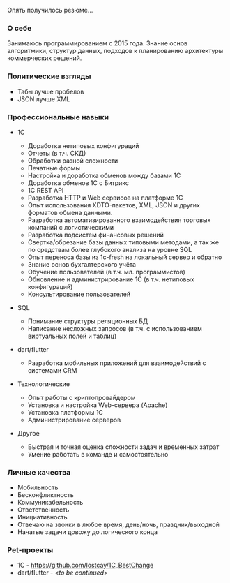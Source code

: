 Опять получилось резюме...

### О себе
Занимаюсь программированием с 2015 года. Знание основ алгоритмики, структур данных,
подходов к планированию архитектуры коммерческих решений.

### Политические взгляды
* Табы лучше пробелов
* JSON лучше XML


### Профессиональные навыки
* 1С
	* Доработка нетиповых конфигураций
	* Отчеты (в т.ч. СКД)
	* Обработки разной сложности
	* Печатные формы
	* Настройка и доработка обменов можду базами 1С
	* Доработка обменов 1С с Битрикс
	* 1С REST API
	* Разработка HTTP и Web сервисов на платформе 1С
	* Опыт использования XDTO-пакетов, XML, JSON и других форматов обмена данными.
	* Разработка автоматизированного взаимодействия торговых компаний с логистическими
	* Разработка подсистем финансовых решений
	* Свертка/обрезание базы данных типовыми методами, а так же по средствам более глубокого анализа на уровне SQL
	* Опыт переноса базы из 1с-fresh на локальный сервер и обратно
	* Знание основ бухгалтерского учёта
	* Обучение пользователей (в т.ч. мл. программистов)
	* Обновление и администрирование 1С (в т.ч. нетиповых конфигураций)
	* Консультирование пользователей

* SQL
	* Понимание структуры реляционных БД
	* Написание несложных запросов (в т.ч. с использованием виртуальных полей и таблиц)

* dart/flutter
	* Разработка мобильных приложений для взаимодействий с системами CRM

* Технологические
	* Опыт работы с криптопровайдером
	* Установка и настройка Web-сервера (Apache)
	* Установка платформы 1С
	* Администрирование серверов

* Другое
	* Быстрая и точная оценка сложности задач и временных затрат
	* Умение работать в команде и самостоятельно

### Личные качества
* Мобильность
* Бесконфликтность
* Коммуникабельность
* Ответственность
* Инициативность
* Отвечаю на звонки в любое время, день/ночь, праздник/выходной
* Начатые задачи довожу до логического конца

### Pet-проекты
* 1С - https://github.com/lostcay/1C_BestChange
* dart/flutter - <*to be continued*>
